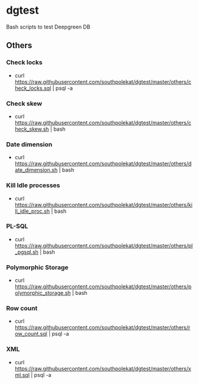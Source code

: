 # dgtest

Bash scripts to test Deepgreen DB

## Others 
### Check locks 
* curl https://raw.githubusercontent.com/southpolekat/dgtest/master/others/check_locks.sql | psql -a 

### Check skew 
* curl https://raw.githubusercontent.com/southpolekat/dgtest/master/others/check_skew.sh | bash 

### Date dimension 
* curl https://raw.githubusercontent.com/southpolekat/dgtest/master/others/date_dimension.sh | bash 

### Kill Idle processes  
* curl https://raw.githubusercontent.com/southpolekat/dgtest/master/others/kill_idle_proc.sh | bash

### PL-SQL 
* curl https://raw.githubusercontent.com/southpolekat/dgtest/master/others/pl_pgsql.sh | bash

### Polymorphic Storage 
* curl https://raw.githubusercontent.com/southpolekat/dgtest/master/others/polymorphic_storage.sh | bash

### Row count  
* curl https://raw.githubusercontent.com/southpolekat/dgtest/master/others/row_count.sql | psql -a 

### XML 
* curl https://raw.githubusercontent.com/southpolekat/dgtest/master/others/xml.sql | psql -a 
